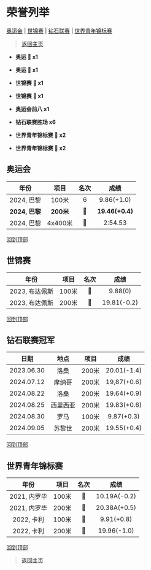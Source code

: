 # 荣誉列举

[奥运会](#奥运会) | [世锦赛](#世锦赛) | [钻石联赛](#钻石联赛冠军) | [世界青年锦标赛](#世界青年锦标赛)

> [返回主页](./Profile.md)

- **奥运 :1st_place_medal: x1**

- **奥运 :2nd_place_medal: x1**

- **世锦赛 :2nd_place_medal: x1**

- **世锦赛 :3rd_place_medal: x1**

- **奥运会前八 x1**

- **钻石联赛胜场 x6**

- **世界青年锦标赛 :1st_place_medal: x2**

- **世界青年锦标赛 :2nd_place_medal: x2**



## 奥运会

|      年份      |   项目    |         名次          |      成绩       |
| :------------: | :-------: | :-------------------: | :-------------: |
|   2024, 巴黎   |   100米   |           6           |   9.86(+1.0)    |
| **2024, 巴黎** | **200米** | **:1st_place_medal:** | **19.46(+0.4)** |
|   2024, 巴黎   |  4x400米  |   :2nd_place_medal:   |     2:54.53     |

[回到顶部](#荣誉列举)

## 世锦赛

|      年份      | 项目  |       名次        |    成绩     |
| :------------: | :---: | :---------------: | :---------: |
| 2023, 布达佩斯 | 100米 | :2nd_place_medal: |   9.88(0)   |
| 2023, 布达佩斯 | 200米 | :3rd_place_medal: | 19.81(-0.2) |

[回到顶部](#荣誉列举)

## 钻石联赛冠军

|    日期    |   地点   | 项目  |    成绩     |
| :--------: | :------: | :---: | :---------: |
| 2023.06.30 |   洛桑   | 200米 | 20.01(-1.4) |
| 2024.07.12 |  摩纳哥  | 200米 | 19,87(+0.6) |
| 2024.08.22 |   洛桑   | 200米 | 19.64(+0.9) |
| 2024.08.25 | 西里西亚 | 200米 | 19.83(+0.6) |
| 2024.08.30 |   罗马   | 100米 | 9.87(+0.3)  |
| 2024.09.05 |  苏黎世  | 200米 | 19.55(+0.4) |

[回到顶部](#荣誉列举)

## 世界青年锦标赛

|     年份     | 项目  |       名次        |     成绩     |
| :----------: | :---: | :---------------: | :----------: |
| 2021, 内罗毕 | 100米 | :1st_place_medal: | 10.19A(-0.2) |
| 2021, 内罗毕 | 200米 | :2nd_place_medal: | 20.38A(+0.5) |
|  2022, 卡利  | 100米 | :1st_place_medal: |  9.91(+0.8)  |
|  2022, 卡利  | 200米 | :2nd_place_medal: | 19.96(-1.0)  |

[回到顶部](#荣誉列举)

> [返回主页](./Profile.md)